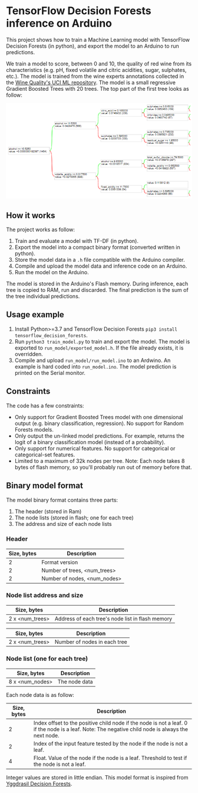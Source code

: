 # TensorFlow Decision Forests inference on Arduino
 
<!--Tags: Arduino TensorFlowDecisionForests TensorFlow MachineLearning-->
 
This project shows how to train a Machine Learning model with TensorFlow Decision Forests (in python), and export the model to an Arduino to run predictions.
 
We train a model to score, between 0 and 10, the quality of red wine from its characteristics (e.g. pH, fixed volatile and citric acidities, sugar, sulphates, etc.). The model is trained from the wine experts annotations collected in the [Wine Quality's UCI ML repository](https://archive.ics.uci.edu/ml/datasets/Wine+Quality). The model is a small regressive Gradient Boosted Trees with 20 trees. The top part of the first tree looks as follow:

<p align="center">
<img src="plot_first_tree.png" />
</p>
 
## How it works

The project works as follow:
 
1. Train and evaluate a model with TF-DF (in python).
1. Export the model into a compact binary format (converted written in python).
1. Store the model data in a `.h` file compatible with the Arduino compiler.
1. Compile and upload the model data and inference code on an Arduino.
1. Run the model on the Arduino.
 
The model is stored in the Arduino's Flash memory. During inference, each tree is copied to RAM, run and discarded. The final prediction is the sum of the tree individual predictions.
 
## Usage example
 
1. Install Python>=3.7 and TensorFlow Decision Forests `pip3 install tensorflow_decision_forests`.
1. Run `python3 train_model.py` to train and export the model. The model is exported to `run_model/exported_model.h`. If the file already exists, it is overridden.
1. Compile and upload `run_model/run_model.ino` to an Ardwino. An example is hard coded into `run_model.ino`. The model prediction is printed on the Serial monitor.
 
## Constraints
 
The code has a few constraints:
 
- Only support for Gradient Boosted Trees model with one dimensional output (e.g. binary classification, regression). No support for Random Forests models.
- Only output the un-linked model predictions. For example, returns the logit of a binary classification model (instead of a probability).
- Only support for numerical features. No support for categorical or categorical-set features.
- Limited to a maximum of 32k nodes per tree. Note: Each node takes 8 bytes of flash memory, so you'll probably run out of memory before that.
 
## Binary model format
 
The model binary format contains three parts:

1. The header (stored in Ram)
1. The node lists (stored in flash; one for each tree)
1. The address and size of each node lists 

### Header
 
| Size, bytes | Description |
|----|---|
| 2 | Format version |
| 2 | Number of trees, <num_trees> |
| 2 | Number of nodes, <num_nodes> |
 
### Node list address and size
 
| Size, bytes | Description |
|----|---|
| 2 x <num_trees> | Address of each tree's node list in flash memory |
 
| Size, bytes | Description |
|----|---|
| 2 x <num_trees> | Number of nodes in each tree |
 
### Node list (one for each tree)
 
| Size, bytes | Description |
|----|---|
| 8 x <num_nodes> | The node data |
 
Each node data is as follow:
 
| Size, bytes | Description |
|----|---|
| 2 | Index offset to the positive child node if the node is not a leaf. 0 if the node is a leaf. Note: The negative child node is always the next node. |
| 2 | Index of the input feature tested by the node if the node is not a leaf. |
| 4 | Float. Value of the node if the node is a leaf. Threshold to test if the node is not a leaf. |
 
Integer values are stored in little endian. This model format is inspired from [Yggdrasil Decision Forests](https://github.com/google/yggdrasil-decision-forests/blob/main/yggdrasil_decision_forests/serving/decision_forest/decision_forest.h).